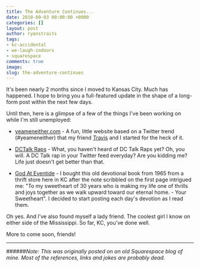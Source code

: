 ```yaml
---
title: The Adventure Continues...
date: 2010-09-03 00:00:00 +0000
categories: []
layout: post
author: ryanstraits
tags:
- kc-accidental
- we-laugh-indoors
- squarespace
comments: true
image: 
slug: the-adventure-continues
---
```

It's been nearly 2 months since I moved to Kansas City. Much has happened. I hope to bring you a full-featured update in the shape of a long-form post within the next few days.

Until then, here is a glimpse of a few of the things I've been working on while I'm still unemployed:

<!-- break -->

+ <a href="http://www.yeameneither.com/" target="_blank">yeameneither.com</a> - A fun, little website based on a Twitter trend (#yeameneither) that my friend <a href="http://travisgeary.com/" target="_blank">Travis</a> and I started for the heck of it.

+ <a href="http://twitter.Com/dctalkraps" target="_blank">DCTalk Raps</a> - What, you haven't heard of DC Talk Raps yet? Oh, you will. A DC Talk rap in your Twitter feed everyday? Are you kidding me? Life just doesn't get better than that.

+ <a href="http://godateventide.Tumblr.Com/" target="_blank">God At Eventide</a> - I bought this old devotional book from 1965 from a thrift store here in KC after the note scribbled on the first page intrigued me: "To my sweetheart of 30 years who is making my life one of thrills and joys together as we walk upward toward our eternal home. - Your Sweetheart". I decided to start posting each day's devotion as I read them.

Oh yes. And I've also found myself a lady friend. The coolest girl I know on either side of the Mississippi. So far, KC, you've done well.

More to come soon, friends!

---

######*Note: This was originally posted on an old Squarespace blog of mine. Most of the references, links and jokes are probably dead.*
